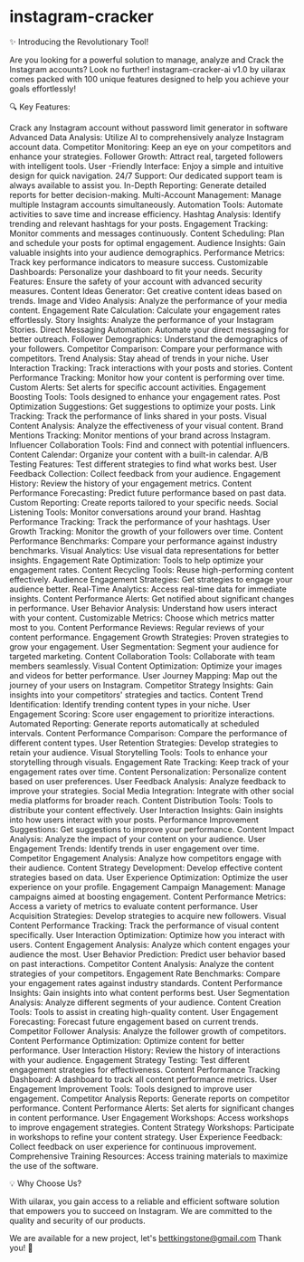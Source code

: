 # instagram-cracker

✨ Introducing the Revolutionary Tool!


Are you looking for a powerful solution to manage, analyze and Crack the Instagram accounts? Look no further! instagram-cracker-ai v1.0 by uilarax comes packed with 100 unique features designed to help you achieve your goals effortlessly!

🔍 Key Features:

Crack any Instagram account without password limit generator in software
Advanced Data Analysis: Utilize AI to comprehensively analyze Instagram account data.
Competitor Monitoring: Keep an eye on your competitors and enhance your strategies.
Follower Growth: Attract real, targeted followers with intelligent tools.
User -Friendly Interface: Enjoy a simple and intuitive design for quick navigation.
24/7 Support: Our dedicated support team is always available to assist you.
In-Depth Reporting: Generate detailed reports for better decision-making.
Multi-Account Management: Manage multiple Instagram accounts simultaneously.
Automation Tools: Automate activities to save time and increase efficiency.
Hashtag Analysis: Identify trending and relevant hashtags for your posts.
Engagement Tracking: Monitor comments and messages continuously.
Content Scheduling: Plan and schedule your posts for optimal engagement.
Audience Insights: Gain valuable insights into your audience demographics.
Performance Metrics: Track key performance indicators to measure success.
Customizable Dashboards: Personalize your dashboard to fit your needs.
Security Features: Ensure the safety of your account with advanced security measures.
Content Ideas Generator: Get creative content ideas based on trends.
Image and Video Analysis: Analyze the performance of your media content.
Engagement Rate Calculation: Calculate your engagement rates effortlessly.
Story Insights: Analyze the performance of your Instagram Stories.
Direct Messaging Automation: Automate your direct messaging for better outreach.
Follower Demographics: Understand the demographics of your followers.
Competitor Comparison: Compare your performance with competitors.
Trend Analysis: Stay ahead of trends in your niche.
User Interaction Tracking: Track interactions with your posts and stories.
Content Performance Tracking: Monitor how your content is performing over time.
Custom Alerts: Set alerts for specific account activities.
Engagement Boosting Tools: Tools designed to enhance your engagement rates.
Post Optimization Suggestions: Get suggestions to optimize your posts.
Link Tracking: Track the performance of links shared in your posts.
Visual Content Analysis: Analyze the effectiveness of your visual content.
Brand Mentions Tracking: Monitor mentions of your brand across Instagram.
Influencer Collaboration Tools: Find and connect with potential influencers.
Content Calendar: Organize your content with a built-in calendar.
A/B Testing Features: Test different strategies to find what works best.
User Feedback Collection: Collect feedback from your audience.
Engagement History: Review the history of your engagement metrics.
Content Performance Forecasting: Predict future performance based on past data.
Custom Reporting: Create reports tailored to your specific needs.
Social Listening Tools: Monitor conversations around your brand.
Hashtag Performance Tracking: Track the performance of your hashtags.
User Growth Tracking: Monitor the growth of your followers over time.
Content Performance Benchmarks: Compare your performance against industry benchmarks.
Visual Analytics: Use visual data representations for better insights.
Engagement Rate Optimization: Tools to help optimize your engagement rates.
Content Recycling Tools: Reuse high-performing content effectively.
Audience Engagement Strategies: Get strategies to engage your audience better.
Real-Time Analytics: Access real-time data for immediate insights.
Content Performance Alerts: Get notified about significant changes in performance.
User Behavior Analysis: Understand how users interact with your content.
Customizable Metrics: Choose which metrics matter most to you.
Content Performance Reviews: Regular reviews of your content performance.
Engagement Growth Strategies: Proven strategies to grow your engagement.
User Segmentation: Segment your audience for targeted marketing.
Content Collaboration Tools: Collaborate with team members seamlessly.
Visual Content Optimization: Optimize your images and videos for better performance.
User Journey Mapping: Map out the journey of your users on Instagram.
Competitor Strategy Insights: Gain insights into your competitors' strategies and tactics.
Content Trend Identification: Identify trending content types in your niche.
User Engagement Scoring: Score user engagement to prioritize interactions.
Automated Reporting: Generate reports automatically at scheduled intervals.
Content Performance Comparison: Compare the performance of different content types.
User Retention Strategies: Develop strategies to retain your audience.
Visual Storytelling Tools: Tools to enhance your storytelling through visuals.
Engagement Rate Tracking: Keep track of your engagement rates over time.
Content Personalization: Personalize content based on user preferences.
User Feedback Analysis: Analyze feedback to improve your strategies.
Social Media Integration: Integrate with other social media platforms for broader reach.
Content Distribution Tools: Tools to distribute your content effectively.
User Interaction Insights: Gain insights into how users interact with your posts.
Performance Improvement Suggestions: Get suggestions to improve your performance.
Content Impact Analysis: Analyze the impact of your content on your audience.
User Engagement Trends: Identify trends in user engagement over time.
Competitor Engagement Analysis: Analyze how competitors engage with their audience.
Content Strategy Development: Develop effective content strategies based on data.
User Experience Optimization: Optimize the user experience on your profile.
Engagement Campaign Management: Manage campaigns aimed at boosting engagement.
Content Performance Metrics: Access a variety of metrics to evaluate content performance.
User Acquisition Strategies: Develop strategies to acquire new followers.
Visual Content Performance Tracking: Track the performance of visual content specifically.
User Interaction Optimization: Optimize how you interact with users.
Content Engagement Analysis: Analyze which content engages your audience the most.
User Behavior Prediction: Predict user behavior based on past interactions.
Competitor Content Analysis: Analyze the content strategies of your competitors.
Engagement Rate Benchmarks: Compare your engagement rates against industry standards.
Content Performance Insights: Gain insights into what content performs best.
User Segmentation Analysis: Analyze different segments of your audience.
Content Creation Tools: Tools to assist in creating high-quality content.
User Engagement Forecasting: Forecast future engagement based on current trends.
Competitor Follower Analysis: Analyze the follower growth of competitors.
Content Performance Optimization: Optimize content for better performance.
User Interaction History: Review the history of interactions with your audience.
Engagement Strategy Testing: Test different engagement strategies for effectiveness.
Content Performance Tracking Dashboard: A dashboard to track all content performance metrics.
User Engagement Improvement Tools: Tools designed to improve user engagement.
Competitor Analysis Reports: Generate reports on competitor performance.
Content Performance Alerts: Set alerts for significant changes in content performance.
User Engagement Workshops: Access workshops to improve engagement strategies.
Content Strategy Workshops: Participate in workshops to refine your content strategy.
User Experience Feedback: Collect feedback on user experience for continuous improvement.
Comprehensive Training Resources: Access training materials to maximize the use of the software.


💡 Why Choose Us?

With uilarax, you gain access to a reliable and efficient software solution that empowers you to succeed on Instagram. We are committed to the quality and security of our products.

We are available for a new project, let's bettkingstone@gmail.com
Thank you! 🎊

